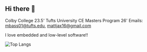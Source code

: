 ## Hi there 👋

<!--
**mattjax16/mattjax16** is a ✨ _special_ ✨ repository because its `README.md` (this file) appears on your GitHub profile.

Here are some ideas to get you started:

- 🔭 I’m currently working on ...
- 🌱 I’m currently learning ...
- 👯 I’m looking to collaborate on ...
- 🤔 I’m looking for help with ...
- 💬 Ask me about ...
- 📫 How to reach me: ...
- 😄 Pronouns: ...
- ⚡ Fun fact: ...
-->

Colby College 23.5' Tufts University CE Masters Program 26' 
Emails: mbass01@tufts.edu, mattjax16@gmail.com 


I love embedded and low-level software!! 


![Top Langs](https://github-readme-stats.vercel.app/api/top-langs/?username=mattjax16&layout=compact)

